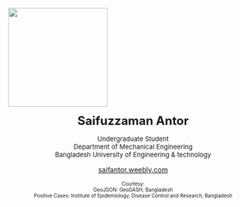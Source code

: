 <a href="https://saifantor.weebly.com"><img src = "https://i1.rgstatic.net/ii/profile.image/763778891280385-1559110486181_Q512/Saifuzzaman_Antor.jpg" align="center" width = 200> </a>
<p style="text-align:center;"><font size = 5><strong>Saifuzzaman Antor</strong></font></h1>
<p style="text-align:center;"><font size = 2>Undergraduate Student<br>Department of Mechanical Engineering<br>Bangladesh University of Engineering & technology</font></p>
<a href="https://saifantor.weebly.com"><p style="text-align:center">saifantor.weebly.com</p></a>
<p style="text-align:center;"><font size = 1>Courtesy:<br>GeoJSON: GeoDASH, Bangladesh<br>Positive Cases: Institute of Epidemiology, Disease Control and Research, Bangladesh</font></p>
